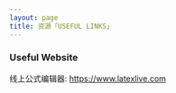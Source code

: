 ```yaml
---
layout: page
title: 资源「USEFUL LINKS」 
---
```


<P>       
<h3> Useful Website</h3>   
<p>   

线上公式编辑器:  <a target="_blank" href="https://www.latexlive.com">https://www.latexlive.com </a>
